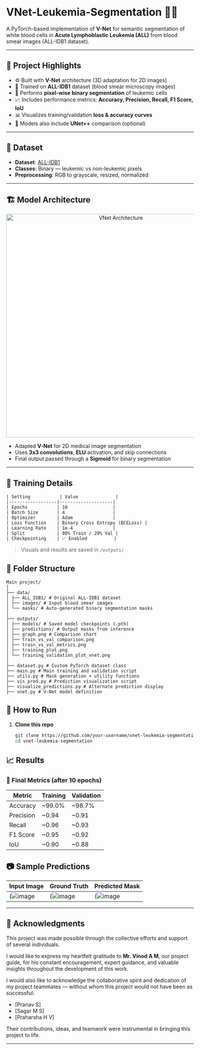 # VNet-Leukemia-Segmentation 🧬🔬

A PyTorch-based implementation of **V-Net** for semantic segmentation of white blood cells in **Acute Lymphoblastic Leukemia (ALL)** from blood smear images (ALL-IDB1 dataset).

---

## 📌 Project Highlights

- ⚙️ Built with **V-Net** architecture (3D adaptation for 2D images)
- 🧪 Trained on **ALL-IDB1** dataset (blood smear microscopy images)
- 🎯 Performs **pixel-wise binary segmentation** of leukemic cells
- 📈 Includes performance metrics: **Accuracy, Precision, Recall, F1 Score, IoU**
- 📊 Visualizes training/validation **loss & accuracy curves**
- 🧠 Models also include **UNet++** comparison (optional)

---

## 🧾 Dataset

- **Dataset**: [ALL-IDB1](https://homes.di.unimi.it/scotti/all/)
- **Classes**: Binary — leukemic vs non-leukemic pixels
- **Preprocessing**: RGB to grayscale, resized, normalized

---

## 🏗️ Model Architecture

<p align="center">
  <img src="assets/vnet_architecture.png" alt="VNet Architecture" width="600"/>
</p>

- Adapted **V-Net** for 2D medical image segmentation  
- Uses **3x3 convolutions**, **ELU** activation, and skip connections  
- Final output passed through a **Sigmoid** for binary segmentation

---

## 🧪 Training Details
```
| Setting           | Value              |
|------------------|--------------------|
| Epochs           | 10                 |
| Batch Size       | 4                  |
| Optimizer        | Adam               |
| Loss Function    | Binary Cross Entropy (BCELoss) |
| Learning Rate    | 1e-4               |
| Split            | 80% Train / 20% Val |
| Checkpointing    | ✅ Enabled          |
```
> Visuals and results are saved in `/outputs/`


## 📁 Folder Structure
```
Main project/
│
├── data/
│ ├── ALL_IDB1/ # Original ALL-IDB1 dataset
│ ├── images/ # Input blood smear images
│ └── masks/ # Auto-generated binary segmentation masks
│
├── outputs/
│ ├── models/ # Saved model checkpoints (.pth)
│ ├── predictions/ # Output masks from inference
│ ├── graph.png # Comparison chart
│ ├── train_vs_val_comparison.png
│ ├── train_vs_val_metrics.png
│ ├── training_plot.png
│ └── training_validation_plot_vnet.png
│
├── dataset.py # Custom PyTorch dataset class
├── main.py # Main training and validation script
├── utils.py # Mask generation + utility functions
├── vis_pred.py # Prediction visualization script
├── visualize_predictions.py # Alternate prediction display
├── vnet.py # V-Net model definition
```
## 🚀 How to Run

1. **Clone this repo**
   ```bash
   git clone https://github.com/your-username/vnet-leukemia-segmentation.git
   cd vnet-leukemia-segmentation

## 📈 Results

### 🔸 Final Metrics (after 10 epochs)

| Metric       | Training   | Validation |
|--------------|------------|------------|
| Accuracy     | ~99.0%     | ~98.7%     |
| Precision    | ~0.94      | ~0.91      |
| Recall       | ~0.96      | ~0.93      |
| F1 Score     | ~0.95      | ~0.92      |
| IoU          | ~0.90      | ~0.88      |


## 📷 Sample Predictions

| Input Image | Ground Truth | Predicted Mask |
|-------------|--------------|----------------|
| (![image](https://github.com/user-attachments/assets/2255ff7e-07fb-4253-8867-34eda4e5932c) | (![image](https://github.com/user-attachments/assets/57bc692b-ea78-44ea-b425-c845e18b3dac) | (![image](https://github.com/user-attachments/assets/2a3fbb16-f86f-4ebc-8456-cbb221d63329) |

---

## 🙏 Acknowledgments

This project was made possible through the collective efforts and support of several individuals.

I would like to express my heartfelt gratitude to **Mr. Vinod A M**, our project guide, for his constant encouragement, expert guidance, and valuable insights throughout the development of this work.

I would also like to acknowledge the collaborative spirit and dedication of my project teammates — without whom this project would not have been as successful:

- [Pranav S]
- [Sagar M S]
- [Praharsha H V]

Their contributions, ideas, and teamwork were instrumental in bringing this project to life.

---
